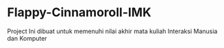 # Flappy-Cinnamoroll-IMK
Project Ini dibuat untuk memenuhi nilai akhir mata kuliah Interaksi Manusia dan Komputer
